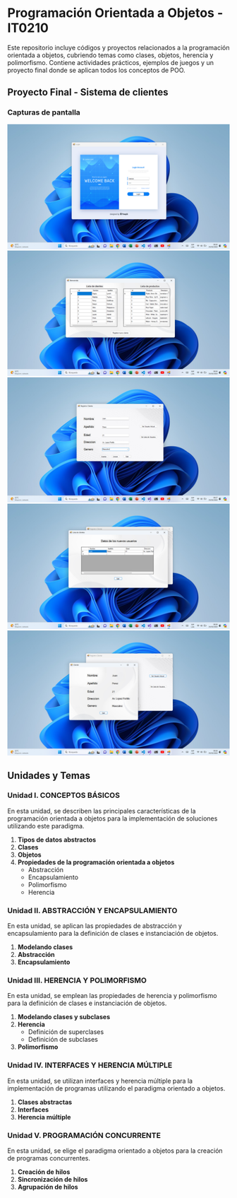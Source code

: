# Programación Orientada a Objetos - IT0210

Este repositorio incluye códigos y proyectos relacionados a la programación orientada a objetos, cubriendo temas como clases, objetos, herencia y polimorfismo. Contiene actividades prácticos, ejemplos de juegos y un proyecto final donde se aplican todos los conceptos de POO.

## Proyecto Final - Sistema de clientes

### Capturas de pantalla

![Login](./Parcial%203/Screenshots/Captura%20de%20pantalla%202024-02-25%20082619.png)
![Lista](./Parcial%203/Screenshots/Captura%20de%20pantalla%202024-02-25%20082631.png)
![RegistrarCliente](./Parcial%203/Screenshots/Captura%20de%20pantalla%202024-02-25%20082722.png)
![RegistrarCliente](./Parcial%203/Screenshots/Captura%20de%20pantalla%202024-02-25%20082840.png)
![Cliente](./Parcial%203/Screenshots/Captura%20de%20pantalla%202024-02-25%20082853.png)

## Unidades y Temas

### Unidad I. CONCEPTOS BÁSICOS

En esta unidad, se describen las principales características de la programación orientada a objetos para la implementación de soluciones utilizando este paradigma.

1. **Tipos de datos abstractos**
2. **Clases**
3. **Objetos**
4. **Propiedades de la programación orientada a objetos**
   - Abstracción
   - Encapsulamiento
   - Polimorfismo
   - Herencia

### Unidad II. ABSTRACCIÓN Y ENCAPSULAMIENTO

En esta unidad, se aplican las propiedades de abstracción y encapsulamiento para la definición de clases e instanciación de objetos.

1. **Modelando clases**
2. **Abstracción**
3. **Encapsulamiento**

### Unidad III. HERENCIA Y POLIMORFISMO

En esta unidad, se emplean las propiedades de herencia y polimorfismo para la definición de clases e instanciación de objetos.

1. **Modelando clases y subclases**
2. **Herencia**
   - Definición de superclases
   - Definición de subclases
3. **Polimorfismo**

### Unidad IV. INTERFACES Y HERENCIA MÚLTIPLE

En esta unidad, se utilizan interfaces y herencia múltiple para la implementación de programas utilizando el paradigma orientado a objetos.

1. **Clases abstractas**
2. **Interfaces**
3. **Herencia múltiple**

### Unidad V. PROGRAMACIÓN CONCURRENTE

En esta unidad, se elige el paradigma orientado a objetos para la creación de programas concurrentes.

1. **Creación de hilos**
2. **Sincronización de hilos**
3. **Agrupación de hilos**
